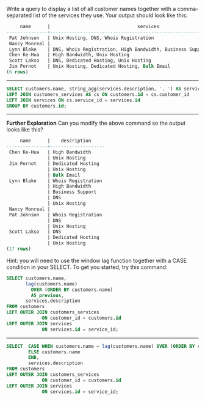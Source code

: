 Write a query to display a list of all customer names together with a comma-separated list of the services they use. Your output should look like this:
```sql
     name      |                                services
---------------+-------------------------------------------------------------------------
 Pat Johnson   | Unix Hosting, DNS, Whois Registration
 Nancy Monreal |
 Lynn Blake    | DNS, Whois Registration, High Bandwidth, Business Support, Unix Hosting
 Chen Ke-Hua   | High Bandwidth, Unix Hosting
 Scott Lakso   | DNS, Dedicated Hosting, Unix Hosting
 Jim Pornot    | Unix Hosting, Dedicated Hosting, Bulk Email
(6 rows)
```

-----
```sql
SELECT customers.name, string_agg(services.description, ', ') AS services FROM customers
LEFT JOIN customers_services AS cs ON customers.id = cs.customer_id
LEFT JOIN services ON cs.service_id = services.id
GROUP BY customers.id;
```

-----

**Further Exploration**
Can you modify the above command so the output looks like this?
```sql
     name      |    description
---------------+--------------------
 Chen Ke-Hua   | High Bandwidth
               | Unix Hosting
 Jim Pornot    | Dedicated Hosting
               | Unix Hosting
               | Bulk Email
 Lynn Blake    | Whois Registration
               | High Bandwidth
               | Business Support
               | DNS
               | Unix Hosting
 Nancy Monreal |
 Pat Johnson   | Whois Registration
               | DNS
               | Unix Hosting
 Scott Lakso   | DNS
               | Dedicated Hosting
               | Unix Hosting
(17 rows)
```
Hint: you will need to use the window lag function together with a CASE condition in your SELECT. To get you started, try this command:
```sql
SELECT customers.name,
       lag(customers.name)
         OVER (ORDER BY customers.name)
         AS previous,
       services.description
FROM customers
LEFT OUTER JOIN customers_services
             ON customer_id = customers.id
LEFT OUTER JOIN services
             ON services.id = service_id;
```


--------
```sql
SELECT  CASE WHEN customers.name = lag(customers.name) OVER (ORDER BY customers.name) THEN NULL
        ELSE customers.name
        END,
        services.description
FROM customers
LEFT OUTER JOIN customers_services
             ON customer_id = customers.id
LEFT OUTER JOIN services
             ON services.id = service_id;
```